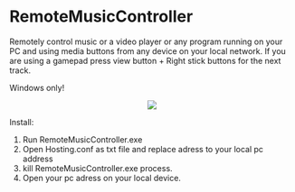 # RemoteMusicController
Remotely control music or a video player or any program running on your PC and using media buttons from any device on your local network.
If you are using a gamepad press view button + Right stick buttons for the next track.

Windows only!
<p align="center">
<img src="https://user-images.githubusercontent.com/45435662/74341910-a45bf580-4db9-11ea-83d3-7b37232659df.jpg">
</p>

Install:
1. Run RemoteMusicController.exe
2. Open Hosting.conf as txt file and replace adress to your local pc address
3. kill RemoteMusicController.exe process.
4. Open your pc adress on your local device.
